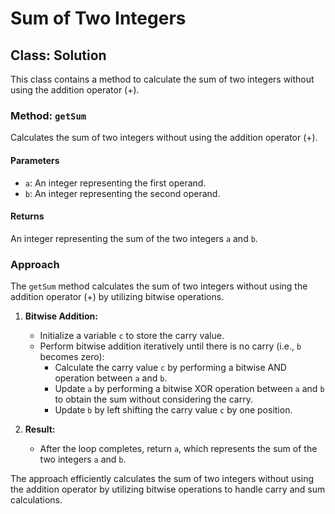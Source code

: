 # Sum of Two Integers

## Class: Solution

This class contains a method to calculate the sum of two integers without using the addition operator (+).

### Method: `getSum`

Calculates the sum of two integers without using the addition operator (+).

#### Parameters

- `a`: An integer representing the first operand.
- `b`: An integer representing the second operand.

#### Returns

An integer representing the sum of the two integers `a` and `b`.

### Approach

The `getSum` method calculates the sum of two integers without using the addition operator (+) by utilizing bitwise operations.

1. **Bitwise Addition:**
   - Initialize a variable `c` to store the carry value.
   - Perform bitwise addition iteratively until there is no carry (i.e., `b` becomes zero):
      - Calculate the carry value `c` by performing a bitwise AND operation between `a` and `b`.
      - Update `a` by performing a bitwise XOR operation between `a` and `b` to obtain the sum without considering the carry.
      - Update `b` by left shifting the carry value `c` by one position.

2. **Result:**
   - After the loop completes, return `a`, which represents the sum of the two integers `a` and `b`.

The approach efficiently calculates the sum of two integers without using the addition operator by utilizing bitwise operations to handle carry and sum calculations.
